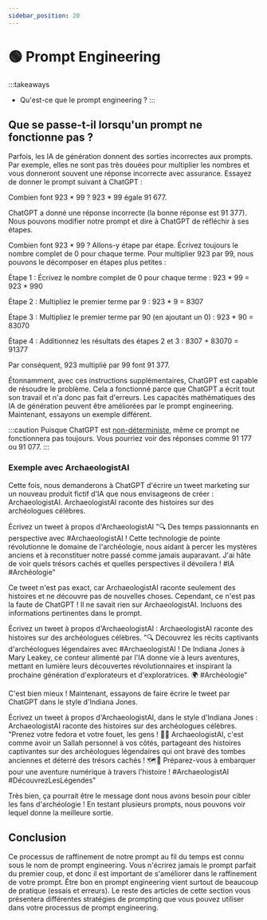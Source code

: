 ```yaml
---
sidebar_position: 20
---
```


# 🟢 Prompt Engineering

:::takeaways
- Qu'est-ce que le prompt engineering ?
:::

## Que se passe-t-il lorsqu'un prompt ne fonctionne pas ?

Parfois, les IA de génération donnent des sorties incorrectes aux prompts. Par exemple, elles ne sont pas très douées pour multiplier les nombres et vous donneront souvent une réponse incorrecte avec assurance. Essayez de donner le prompt suivant à ChatGPT :

<AIInput>
Combien font 923 * 99 ?
</AIInput>

<AIOutput>
923 * 99 égale 91 677.
</AIOutput>

ChatGPT a donné une réponse incorrecte (la bonne réponse est 91 377). Nous pouvons modifier notre prompt et dire à ChatGPT de réfléchir à ses étapes.

<AIInput>
Combien font 923 * 99 ? Allons-y étape par étape. Écrivez toujours le nombre complet de 0 pour chaque terme.
</AIInput>
<AIOutput>
Pour multiplier 923 par 99, nous pouvons le décomposer en étapes plus petites :

Étape 1 : Écrivez le nombre complet de 0 pour chaque terme :
923 \* 99 = 923 \* 990

Étape 2 : Multipliez le premier terme par 9 :
923 \* 9 = 8307

Étape 3 : Multipliez le premier terme par 90 (en ajoutant un 0) :
923 \* 90 = 83070

Étape 4 : Additionnez les résultats des étapes 2 et 3 :
8307 + 83070 = 91377

Par conséquent, 923 multiplié par 99 font 91 377.
</AIOutput>

Étonnamment, avec ces instructions supplémentaires, ChatGPT est capable de résoudre le problème. Cela a fonctionné parce que ChatGPT a écrit tout son travail et n'a donc pas fait d'erreurs. Les capacités mathématiques des IA de génération peuvent être améliorées par le prompt engineering. Maintenant, essayons un exemple différent.

:::caution
Puisque ChatGPT est <a href="https://learnprompting.org/docs/basics/configuration_hyperparameters">non-déterministe</a>, même ce prompt ne fonctionnera pas toujours. Vous pourriez voir des réponses comme 91 177 ou 91 077.
:::

### Exemple avec ArchaeologistAI

Cette fois, nous demanderons à ChatGPT d'écrire un tweet marketing sur un nouveau produit fictif d'IA que nous envisageons de créer : ArchaeologistAI. ArchaeologistAI raconte des histoires sur des archéologues célèbres.

<AIInput>
Écrivez un tweet à propos d'ArchaeologistAI
</AIInput>

<AIOutput>
"🔍 Des temps passionnants en perspective avec #ArchaeologistAI ! Cette technologie de pointe révolutionne le domaine de l'archéologie, nous aidant à percer les mystères anciens et à reconstituer notre passé comme jamais auparavant. J'ai hâte de voir quels trésors cachés et quelles perspectives il dévoilera ! #IA #Archéologie"
</AIOutput>

Ce tweet n'est pas exact, car ArchaeologistAI raconte seulement des histoires et ne découvre pas de nouvelles choses. Cependant, ce n'est pas la faute de ChatGPT ! Il ne savait rien sur ArchaeologistAI. Incluons des informations pertinentes dans le prompt.

<AIInput>
Écrivez un tweet à propos d'ArchaeologistAI : ArchaeologistAI raconte des histoires sur des archéologues célèbres.
</AIInput>

<AIOutput>
"🔍 Découvrez les récits captivants d'archéologues légendaires avec #ArchaeologistAI ! De Indiana Jones à Mary Leakey, ce conteur alimenté par l'IA donne vie à leurs aventures, mettant en lumière leurs découvertes révolutionnaires et inspirant la prochaine génération d'explorateurs et d'exploratrices. 🌍 #Archéologie"
</AIOutput>

C'est bien mieux ! Maintenant, essayons de faire écrire le tweet par ChatGPT dans le style d'Indiana Jones.

<AIInput>
Écrivez un tweet à propos d'ArchaeologistAI, dans le style d'Indiana Jones : ArchaeologistAI raconte des histoires sur des archéologues célèbres.
</AIInput>

<AIOutput>
"Prenez votre fedora et votre fouet, les gens ! 🎩🔥 ArchaeologistAI, c'est comme avoir un Sallah personnel à vos côtés, partageant des histoires captivantes sur des archéologues légendaires qui ont bravé des tombes anciennes et déterré des trésors cachés ! 🗺️💎 Préparez-vous à embarquer pour une aventure numérique à travers l'histoire ! #ArchaeologistAI #DécouvrezLesLégendes"
</AIOutput>

Très bien, ça pourrait être le message dont nous avons besoin pour cibler les fans d'archéologie ! En testant plusieurs prompts, nous pouvons voir lequel donne la meilleure sortie.

## Conclusion

Ce processus de raffinement de notre prompt au fil du temps est connu sous le nom de prompt engineering. Vous n'écrirez jamais le prompt parfait du premier coup, et donc il est important de s'améliorer dans le raffinement de votre prompt. Être bon en prompt engineering vient surtout de beaucoup de pratique (essais et erreurs). Le reste des articles de cette section vous présentera différentes stratégies de prompting que vous pouvez utiliser dans votre processus de prompt engineering.
